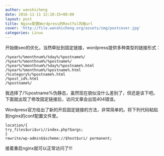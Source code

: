 ```yaml
---
author: wanshicheng
date: 2016-11-11 12:10:15+00:00
layout: post
title: Nginx配置Wordpress的Restful风格url
cover: 'http://file.wanshicheng.org/assets/img/postcover.jpg'
categories: Linux
---
```


开始做seo的优化，当然牵扯到固定链接，wordpress提供多种类型的链接形式：

```vim
/%year%/%monthnum%/%day%/%postname%/
/%year%/%monthnum%/%postname%/
/%year%/%monthnum%/%day%/%postname%.html
/%year%/%monthnum%/%postname%.html
/%category%/%postname%.html
/%post_id%.html
/%postname%/
```

我选择了/%postname%伪静态，虽然现在貌似没什么差别了，但还是该下吧。下面就出现了修改固定链接后，访问文章会出现404错误。

Wordpress官方给出了新的开启固定链接的方法，非常简单的。将下列代码粘贴到nginx的conf配置文件里。

```vim
location/{
try_files$uri$uri//index.php?$args;
}
rewrite/wp-admin$$scheme://$host$uri/ permanent;
```

接着重启nginx就可以正常访问了!!!
